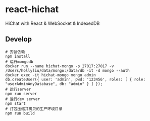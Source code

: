 # react-hichat

HiChat with React &amp; WebSocket &amp; IndexedDB

## Develop

    # 安装依赖
    npm install
    # 运行mongodb
    docker run --name hichat-mongo -p 27017:27017 -v /Users/hollyliu/data/mongo:/data/db -it -d mongo --auth
    docker exec -it hichat-mongo mongo admin
    db.createUser({ user: 'admin', pwd: '123456', roles: [ { role: "userAdminAnyDatabase", db: "admin" } ] });
    # 运行server
    npm run server
    # 运行dev server
    npm start
    # 打包压缩并拷贝的生产环境目录
    npm run build